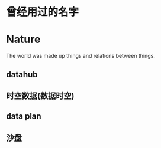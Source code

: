 # 曾经用过的名字

# Nature

The world was made up things and relations between things.

## datahub

## 时空数据(数据时空)

## data plan

## 沙盘


